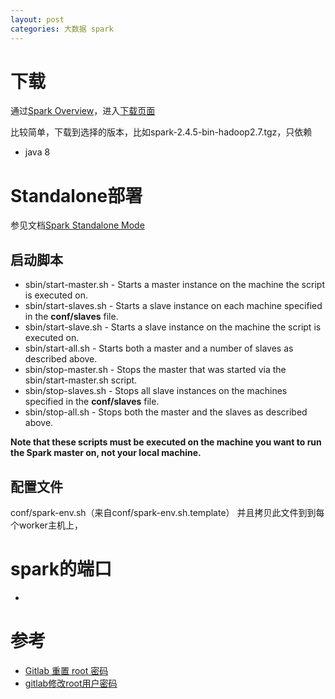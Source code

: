 ```yaml
---
layout: post
categories: 大数据 spark
---
```


# 下载
通过[Spark Overview](https://spark.apache.org/docs/latest/)，进入[下载页面](https://spark.apache.org/downloads.html)

比较简单，下载到选择的版本，比如spark-2.4.5-bin-hadoop2.7.tgz，只依赖

- java 8

# Standalone部署
参见文档[Spark Standalone Mode](https://spark.apache.org/docs/latest/spark-standalone.html)

## 启动脚本 
- sbin/start-master.sh - Starts a master instance on the machine the script is executed on.
- sbin/start-slaves.sh - Starts a slave instance on each machine specified in the **conf/slaves** file.
- sbin/start-slave.sh - Starts a slave instance on the machine the script is executed on.
- sbin/start-all.sh - Starts both a master and a number of slaves as described above.
- sbin/stop-master.sh - Stops the master that was started via the sbin/start-master.sh script.
- sbin/stop-slaves.sh - Stops all slave instances on the machines specified in the **conf/slaves** file.
- sbin/stop-all.sh - Stops both the master and the slaves as described above.

**Note that these scripts must be executed on the machine you want to run the Spark master on, not your local machine.**
## 配置文件
conf/spark-env.sh（来自conf/spark-env.sh.template） 并且拷贝此文件到到每个worker主机上，

# spark的端口
- 

# 参考

- [Gitlab 重置 root 密码](https://www.cnblogs.com/kelsen/p/11167682.html)
- [gitlab修改root用户密码](https://www.cnblogs.com/rhca/p/10646641.html)